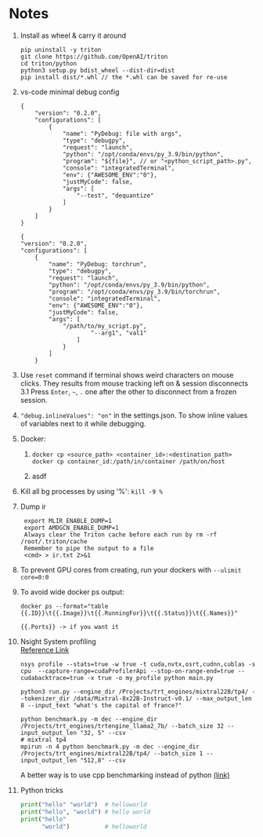 # Notes

1. Install as wheel & carry it around 
    ```
    pip uninstall -y triton
    git clone https://github.com/OpenAI/triton
    cd triton/python
    python3 setup.py bdist_wheel --dist-dir=dist
    pip install dist/*.whl // the *.whl can be saved for re-use
    ```
2. vs-code minimal debug config
    ```
    {
        "version": "0.2.0",
        "configurations": [
            {
                "name": "PyDebug: file with args",
                "type": "debugpy",
                "request": "launch",
                "python": "/opt/conda/envs/py_3.9/bin/python",
                "program": "${file}", // or "<python_script_path>.py",
                "console": "integratedTerminal",
                "env": {"AWESOME_ENV":"0"},
                "justMyCode": false,
                "args": [
                    "--test", "dequantize"
                ]
            }
        ]
    } 
    ```

    ```
    {
    "version": "0.2.0",
    "configurations": [
        {
            "name": "PyDebug: torchrun",
            "type": "debugpy",
            "request": "launch",
            "python": "/opt/conda/envs/py_3.9/bin/python",
            "program": "/opt/conda/envs/py_3.9/bin/torchrun",
            "console": "integratedTerminal",
            "env": {"AWESOME_ENV":"0"},
            "justMyCode": false,
            "args": [
                "/path/to/my_script.py",
                        "--arg1", "val1"
                    ]
                }
            ]
        } 
    ```
3. Use `reset` command if terminal shows weird characters on mouse clicks. They results from mouse tracking left on & session disconnects 
    3.1 Press `Enter`, `~`, `.` one after the other to disconnect from a frozen session.
4. `"debug.inlineValues": "on"` in the settings.json. To show inline values of variables next to it while debugging.
5. Docker:
   1.   ```
        docker cp <source_path> <container_id>:<destination_path>
        docker cp container_id:/path/in/container /path/on/host
   2. asdf
6. Kill all bg processes by using '%': `kill -9 %`
7. Dump ir
   ```
    export MLIR_ENABLE_DUMP=1
    export AMDGCN_ENABLE_DUMP=1
    Always clear the Triton cache before each run by rm -rf /root/.triton/cache
    Remember to pipe the output to a file
    <cmd> > ir.txt 2>&1
    ```
8. To prevent GPU cores from creating, run your dockers with `--ulimit core=0:0`
9. To avoid wide docker ps output:
   ```
   docker ps --format="table {{.ID}}\t{{.Image}}\t{{.RunningFor}}\t{{.Status}}\t{{.Names}}"

   {{.Ports}} -> if you want it
   ```
10. Nsight System profiling <br>
    [Reference Link](https://dev-discuss.pytorch.org/t/using-nsight-systems-to-profile-gpu-workload/59)
    ```
    nsys profile --stats=true -w true -t cuda,nvtx,osrt,cudnn,cublas -s cpu  --capture-range=cudaProfilerApi --stop-on-range-end=true --cudabacktrace=true -x true -o my_profile python main.py
    ```
    ```
    python3 run.py --engine_dir /Projects/trt_engines/mixtral22B/tp4/ --tokenizer_dir /data/Mixtral-8x22B-Instruct-v0.1/ --max_output_len 8 --input_text "what's the capital of france?"

    python benchmark.py -m dec --engine_dir /Projects/trt_engines/trtengine_llama2_7b/ --batch_size 32 --input_output_len "32, 5" --csv
    # mixtral tp4
    mpirun -n 4 python benchmark.py -m dec --engine_dir /Projects/trt_engines/mixtral22B/tp4/ --batch_size 1 --input_output_len "512,8" --csv
    ```
    A better way is to use cpp benchmarking instead of python [(link)](https://github.com/NVIDIA/TensorRT-LLM/blob/main/benchmarks/cpp/README.md)
11. Python tricks
    ```python
    print("hello" "world")  # helloworld
    print("hello", "world") # hello world
    print("hello"
          "world")          # helloworld
    ```

